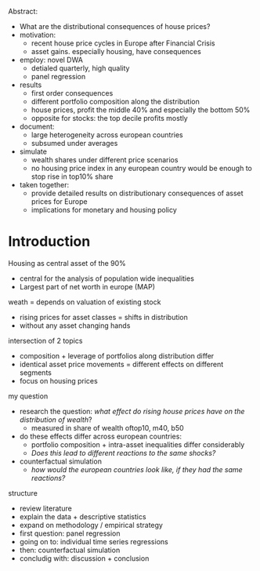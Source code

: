 

Abstract:

- What are the distributional consequences of house prices?
- motivation:
  - recent house price cycles in Europe after Financial Crisis
  - asset gains. especially housing, have consequences
- employ: novel DWA
  - detialed quarterly, high quality
  - panel regression 
- results
  - first order consequences
  - different portfolio composition along the distribution
  - house prices, profit the middle 40% and especially the bottom 50%
  - opposite for stocks: the top decile profits mostly
- document:
  - large heterogeneity across european countries
  - subsumed under averages
- simulate
  - wealth shares under different price scenarios
  - no housing price index in any european country would be enough to stop rise in top10% share
- taken together: 
  - provide detailed results on distributionary consequences of asset prices for Europe
  - implications for monetary and housing policy









# Introduction



Housing as central asset of the 90%

- central for the analysis of population wide inequalities
- Largest part of net worth in europe (MAP)



weath = depends on valuation of existing stock

- rising prices for asset classes = shifts in distribution 
- without any asset changing hands



intersection of 2 topics

- composition + leverage of portfolios along distribution differ
- identical asset price movements = different effects on different segments
- focus on housing prices 





my question 

- research the question: *what effect do rising house prices have on the distribution of wealth*?
  - measured in share of wealth oftop10, m40, b50
- do these effects differ across european countries:
  - portfolio composition + intra-asset inequalities differ considerably
  - *Does this lead to different reactions to the same shocks?*
- counterfactual simulation
  - *how would the european countries look like, if they had the same reactions?*





structure

- review literature
- explain the data + descriptive statistics
- expand on methodology / empirical strategy
- first question: panel regression
- going on to: individual time series regressions
- then: counterfactual simulation
- concludig with: discussion + conclusion



